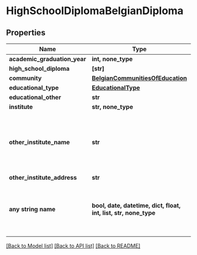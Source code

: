# HighSchoolDiplomaBelgianDiploma


## Properties
Name | Type | Description | Notes
------------ | ------------- | ------------- | -------------
**academic_graduation_year** | **int, none_type** |  | 
**high_school_diploma** | **[str]** |  | [optional] 
**community** | [**BelgianCommunitiesOfEducation**](BelgianCommunitiesOfEducation.md) |  | [optional] 
**educational_type** | [**EducationalType**](EducationalType.md) |  | [optional] 
**educational_other** | **str** |  | [optional] 
**institute** | **str, none_type** |  | [optional] 
**other_institute_name** | **str** | Si vous ne trouvez pas votre institut dans la liste, merci de le préciser ici | [optional] 
**other_institute_address** | **str** |  | [optional] 
**any string name** | **bool, date, datetime, dict, float, int, list, str, none_type** | any string name can be used but the value must be the correct type | [optional]

[[Back to Model list]](../README.md#documentation-for-models) [[Back to API list]](../README.md#documentation-for-api-endpoints) [[Back to README]](../README.md)



